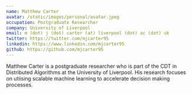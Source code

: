 ```yaml
---
name: Matthew Carter
avatar: /static/images/personal/avatar.jpeg
occupation: Postgraduate Researcher
company: University of Liverpool
email: m (dot) j (dot) carter (at) liverpool (dot) ac (dot) uk
twitter: https://twitter.com/mjcarter95
linkedin: https://www.linkedin.com/mjcarter95
github: https://github.com/mjcarter95
---
```


Matthew Carter is a postgraduate researcher who is part of the CDT in Distributed Algorithms at the University of Liverpool. His research focuses on utiising scalable machine learning to accelerate decision making processes.
